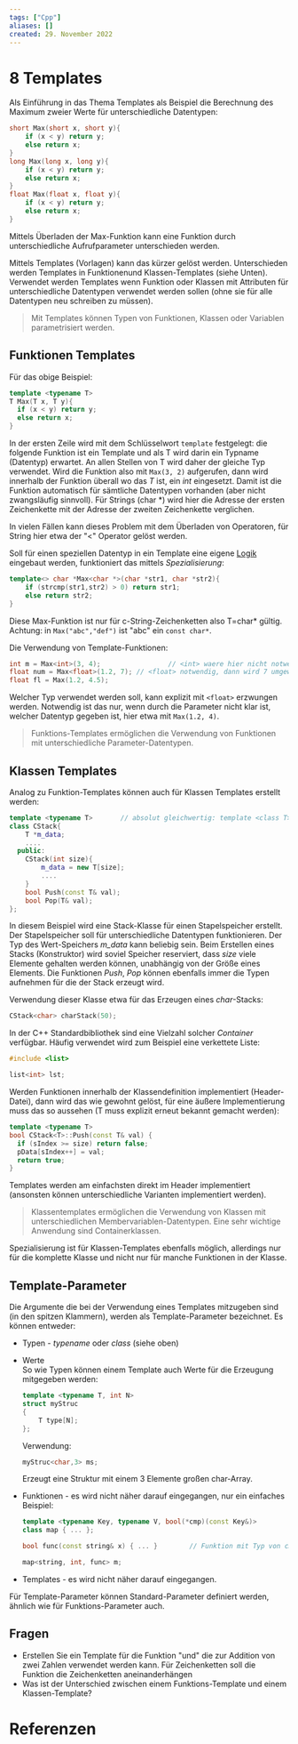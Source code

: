 ```yaml
---
tags: ["Cpp"]
aliases: []
created: 29. November 2022
---
```


# 8 Templates

Als Einführung in das Thema Templates als Beispiel die Berechnung des Maximum zweier Werte für unterschiedliche Datentypen:

```c++
short Max(short x, short y){
	if (x < y) return y;
	else return x;
}
long Max(long x, long y){
	if (x < y) return y;
	else return x;
}
float Max(float x, float y){
	if (x < y) return y;
	else return x;
} 
```

Mittels Überladen der Max-Funktion kann eine Funktion durch unterschiedliche Aufrufparameter unterschieden werden. 

Mittels Templates (Vorlagen) kann das kürzer gelöst werden. Unterschieden werden Templates in Funktionenund Klassen-Templates (siehe Unten). Verwendet werden Templates wenn Funktion oder Klassen mit Attributen für unterschiedliche Datentypen verwendet werden sollen (ohne sie für alle Datentypen neu schreiben zu müssen).

> Mit Templates können Typen von Funktionen, Klassen oder Variablen parametrisiert werden.

## Funktionen Templates

Für das obige Beispiel:

```c++
template <typename T>
T Max(T x, T y){
  if (x < y) return y;
  else return x;
}
```

In der ersten Zeile wird mit dem Schlüsselwort `template` festgelegt: die folgende Funktion ist ein Template und als T wird darin ein Typname (Datentyp) erwartet. An allen Stellen von T wird daher der gleiche Typ verwendet. Wird die Funktion also mit `Max(3, 2)` aufgerufen, dann wird innerhalb der Funktion überall wo das *T* ist, ein *int* eingesetzt. Damit ist die Funktion automatisch für sämtliche Datentypen vorhanden (aber nicht zwangsläufig sinnvoll). Für Strings (char *) wird hier die Adresse der ersten Zeichenkette mit der Adresse der zweiten Zeichenkette verglichen.

In vielen Fällen kann dieses Problem mit dem Überladen von Operatoren, für String hier etwa der "<" Operator gelöst werden.

Soll für einen speziellen Datentyp in ein Template eine eigene [Logik](../../Mathe/Logik.md) eingebaut werden, funktioniert das mittels *Spezialisierung*:

```c++
template<> char *Max<char *>(char *str1, char *str2){
    if (strcmp(str1,str2) > 0) return str1;
    else return str2;
}
```

Diese Max-Funktion ist nur für c-String-Zeichenketten also T=char* gültig. Achtung: in `Max("abc","def")` ist "abc" ein `const char*`.

Die Verwendung von Template-Funktionen:

```c++
int m = Max<int>(3, 4);					// <int> waere hier nicht notwendig
float num = Max<float>(1.2, 7);	// <float> notwendig, dann wird 7 umgewandelt
float fl = Max(1.2, 4.5);
```

Welcher Typ verwendet werden soll, kann explizit mit `<float>` erzwungen werden. Notwendig ist das nur, wenn durch die Parameter nicht klar ist, welcher Datentyp gegeben ist, hier etwa mit `Max(1.2, 4)`.

> Funktions-Templates ermöglichen die Verwendung von Funktionen mit unterschiedliche Parameter-Datentypen.

## Klassen Templates

Analog zu Funktion-Templates können auch für Klassen Templates erstellt werden:

```c++
template <typename T> 		// absolut gleichwertig: template <class T>
class CStack{
    T *m_data;
    ....
  public:
    CStack(int size){
        m_data = new T[size];
        ....
    }
    bool Push(const T& val);
    bool Pop(T& val);
};
```

In diesem Beispiel wird eine Stack-Klasse für einen Stapelspeicher erstellt. Der Stapelspeicher soll für unterschiedliche Datentypen funktionieren. Der Typ des Wert-Speichers *m_data* kann beliebig sein. Beim Erstellen eines Stacks (Konstruktor) wird soviel Speicher reserviert, dass *size* viele Elemente gehalten werden können, unabhängig von der Größe eines Elements. Die Funktionen *Push*, *Pop* können ebenfalls immer die Typen aufnehmen für die der Stack erzeugt wird.

Verwendung dieser Klasse etwa für das Erzeugen eines *char*-Stacks:

```c++
CStack<char> charStack(50);
```

In der C++ Standardbibliothek sind eine Vielzahl solcher *Container* verfügbar. Häufig verwendet wird zum Beispiel eine verkettete Liste:

```c++
#include <list>

list<int> lst;
```

Werden Funktionen innerhalb der Klassendefinition implementiert (Header-Datei), dann wird das wie gewohnt gelöst, für eine äußere Implementierung muss das so aussehen (T muss explizit erneut bekannt gemacht werden):

```c++
template <typename T>
bool CStack<T>::Push(const T& val) {
  if (sIndex >= size) return false;
  pData[sIndex++] = val;
  return true;
}
```

Templates werden am einfachsten direkt im Header implementiert (ansonsten können unterschiedliche Varianten implementiert werden).

> Klassentemplates ermöglichen die Verwendung von Klassen mit unterschiedlichen Membervariablen-Datentypen. Eine sehr wichtige Anwendung sind Containerklassen.

Spezialisierung ist für Klassen-Templates ebenfalls möglich, allerdings nur für die komplette Klasse und nicht nur für manche Funktionen in der Klasse.

## Template-Parameter

Die Argumente die bei der Verwendung eines Templates mitzugeben sind (in den spitzen Klammern), werden als Template-Parameter bezeichnet. Es können entweder:

- Typen - *typename* oder *class* (siehe oben)

- Werte  
  So wie Typen können einem Template auch Werte für die Erzeugung mitgegeben werden:
  
  ```c++
  template <typename T, int N>
  struct myStruc
  {
      T type[N];
  };
  ```
  
  Verwendung:
  
  ```c++
  myStruc<char,3> ms;
  ```
  
  Erzeugt eine Struktur mit einem 3 Elemente großen char-Array.

- Funktionen - es wird nicht näher darauf eingegangen, nur ein einfaches Beispiel:

  ```c++
  template <typename Key, typename V, bool(*cmp)(const Key&)>
  class map { ... };
  
  bool func(const string& x) { ... }		// Funktion mit Typ von cmp
  
  map<string, int, func> m;
  ```

- Templates - es wird nicht näher darauf eingegangen.

Für Template-Parameter können Standard-Parameter definiert werden, ähnlich wie für Funktions-Parameter auch.

## Fragen

- Erstellen Sie ein Template für die Funktion "und" die zur Addition von zwei Zahlen verwendet werden kann. Für Zeichenketten soll die Funktion die Zeichenketten aneinanderhängen
- Was ist der Unterschied zwischen einem Funktions-Template und einem Klassen-Template?

# Referenzen